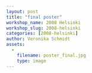 ```yaml
---
layout: post
title: "final poster"
workshop_name: 2008 Helsinki 
workshop_slug: 2008-helsinki
categories: [2008-helsinki]
author: Veronika Schmidt
assets:
  -
    filename: poster_final.jpg
    type: image
---
```


